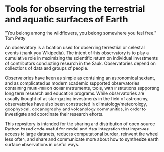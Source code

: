 # Tools for observing the terrestrial and aquatic surfaces of Earth

"You belong among the wildflowers, you belong somewhere you feel free." Tom Petty

An observatory is a location used for observing terrestrial or celestial events (thank you Wikipedia). The intent of this observatory is to play a cumulative role in maximizing the scientific return on individual investments of contributors conducting research in the Sauk. Observatories depend on collections of data and groups of people. 

Observatories have been as simple as containing an astronomical sextant, and as complicated as modern academic supported observatories containing multi-million dollar instruments, tools, with institutions supporting long term research and education programs. While observatories are usually thought of as star-gazing investments in the field of astronomy, observatories have also been constructed in climatology/meteorology, geophysical, oceanography and volcanology communities, in order to investigate and coordinate their research efforts.

This repository is intended for the sharing and distribution of open-source Python based code useful for model and data integration that improves access to large datasets, reduces computational burden, reinvent the wheel less often, and share and communicate more about how to synthesize earth surface observations in useful ways.
